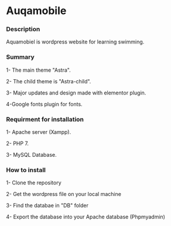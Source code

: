 # Auqamobile

### Description 
 Aquamobiel is wordpress website for learning swimming.

### Summary 
1- The main theme "Astra".

2- The child theme is "Astra-child".

3- Major updates and design made with elementor plugin.

4-Google fonts plugin for fonts.

### Requirment for installation 
 1- Apache server (Xampp).
 
 2- PHP 7.
 
 3- MySQL Database.
 
 
 ### How to install 
 1- Clone the repository 
 
 2- Get the wordpress file on your local machine 

 3- Find the databae in "DB" folder
 
 4- Export the database into your Apache database (Phpmyadmin)
 
